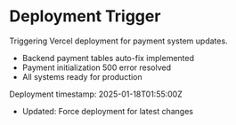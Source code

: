 # Deployment Trigger

Triggering Vercel deployment for payment system updates.

- Backend payment tables auto-fix implemented
- Payment initialization 500 error resolved
- All systems ready for production

Deployment timestamp: 2025-01-18T01:55:00Z
- Updated: Force deployment for latest changes